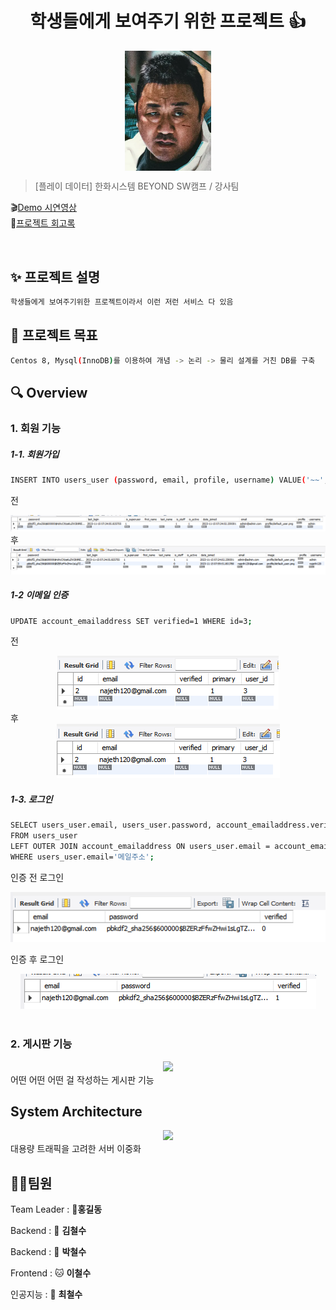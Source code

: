 <h1 align="center">학생들에게 보여주기 위한 프로젝트 👍</h1>


<div align="center">
  <img src="./img/pic1.png"  style="zoom:76%;" align="center"/>
</div>



> [플레이 데이터] 한화시스템 BEYOND SW캠프 / 강사팀


🎬[Demo 시연영상](https://www.youtube.com/watch?v=dhMrKTwNI8U&lc=UgzCJR3WxkvsckRyyO94AaABAg&ab_channel=%EB%94%B0%EB%9D%BC%ED%95%98%EB%A9%B4%EC%84%9C%EB%B0%B0%EC%9A%B0%EB%8A%94IT)   
📃[프로젝트 회고록](블로그주소)

<br>

## ✨ 프로젝트 설명

```sh
학생들에게 보여주기위한 프로젝트이라서 이런 저런 서비스 다 있음
```

## 📌 프로젝트 목표

```sh
Centos 8, Mysql(InnoDB)를 이용하여 개념 -> 논리 -> 물리 설계를 거친 DB를 구축
```


## 🔍 Overview

### 1. 회원 기능
##### 1-1. 회원가입

```sh
INSERT INTO users_user (password, email, profile, username) VALUE('~~','~~','~~','~~');
```

전
<div align="center">
    <img src="./img/가입_전.png" />
</div>
후
<div align="center">
    <img src="./img/가입_후.png" />
</div>

##### 1-2 이메일 인증

```sh
UPDATE account_emailaddress SET verified=1 WHERE id=3;
```

전
<div align="center">
    <img src="./img/인증_전.png" />
</div>
후
<div align="center">
    <img src="./img/인증_후.png" />
</div>

##### 1-3. 로그인

```sh
SELECT users_user.email, users_user.password, account_emailaddress.verified 
FROM users_user 
LEFT OUTER JOIN account_emailaddress ON users_user.email = account_emailaddress.email  
WHERE users_user.email='메일주소';
```
인증 전 로그인
<div align="center">
    <img src="./img/인증_전_로그인.png" />
</div>

인증 후 로그인
<div align="center">
    <img src="./img/인증_후_로그인.png" />
</div>

<br>

### 2. 게시판 기능

<div align="center">
    <img src="./img/pic2.png" />
</div>
어떤 어떤 어떤 걸 작성하는 게시판 기능

<br>


## System Architecture

<div align="center">
    <img src="./img/pic2.png" />
</div>
대용량 트래픽을 고려한 서버 이중화

<br>



## 🤼‍♂️팀원

Team Leader : 🐯**홍길동**

Backend : 🐶 **김철수**

Backend : 🐺 **박철수**

Frontend : 🐱 **이철수**

인공지능 : 🦁 **최철수**
